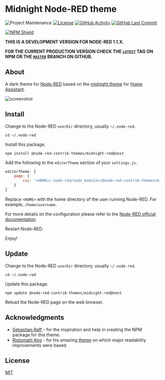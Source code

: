 # Midnight Node-RED theme

![Project Maintenance][maintenance-shield]
[![License][license-shield]](LICENSE)
[![GitHub Activity][commits-shield]][commits]
[![GitHub Last Commit][last-commit-shield]][commits]

[![NPM Shield][npm-shield]][npm-package]

**THIS IS A DEVELOPMENT VERSION FOR NODE-RED 1.1.X.**

**FOR THE CURRENT PRODUCTION VERSION CHECK THE [`LATEST`][latest-tag] TAG ON NPM
OR THE [`MASTER`][master-branch] BRANCH ON GITHUB.**

## About

A dark theme for [Node-RED][node-red] based on the
[midnight theme][ha-midnight-theme] for [Home Assistant][home-assistant].

![screenshot](https://raw.githubusercontent.com/node-red-contrib-themes/midnight-red/master/images/screenshot.png)

## Install

Change to the Node-RED `userDir` directory, usually `~/.node-red`.

```shell
cd ~/.node-red
```

Install this package.

```shell
npm install @node-red-contrib-themes/midnight-red@next
```

Add the following to the `editorTheme` section of your `settings.js`.

```js
editorTheme: {
    page: {
        css: "<HOME>/.node-red/node_modules/@node-red-contrib-themes/midnight-red/theme.css"
    }
}
```

Replace `<HOME>` with the home directory of the user running Node-RED. For
example, `/home/username`.

For more details on the configuration please refer to the
[Node-RED official documentation][node-red-doc].

Restart Node-RED.

Enjoy!

## Update

Change to the Node-RED `userDir` directory, usually `~/.node-red`.

```shell
cd ~/.node-red
```

Update this package.

```shell
npm update @node-red-contrib-themes/midnight-red@next
```

Reload the Node-RED page on the web browser.

## Acknowledgments

- [Sebastian Raff][hobbyquaker] - for the inspiration and help in creating the
NPM package for this theme.
- [Ristomatti Airo][ristomatti] - for his amazing [theme][solarized-dark-gray-theme] on which major
readability improvements were based.

## License

[MIT][license]

[commits-shield]: https://img.shields.io/github/commit-activity/y/node-red-contrib-themes/midnight-red.svg
[commits]: https://github.com/node-red-contrib-themes/midnight-red/commits/master
[ha-midnight-theme]: https://community.home-assistant.io/t/midnight-theme/28598
[hobbyquaker]: https://github.com/hobbyquaker
[home-assistant]: https://home-assistant.io
[last-commit-shield]: https://img.shields.io/github/last-commit/node-red-contrib-themes/midnight-red.svg
[latest-tag]: https://www.npmjs.com/package/node-red-contrib-theme-midnight-red/v/latest
[license]: https://github.com/node-red-contrib-themes/midnight-red/blob/master/LICENSE
[license-shield]: https://img.shields.io/github/license/node-red-contrib-themes/midnight-red.svg
[maintenance-shield]: https://img.shields.io/maintenance/yes/2020.svg
[master-branch]: https://github.com/bonanitech/node-red-contrib-theme-midnight-red/tree/master
[node-red-doc]: https://nodered.org/docs/user-guide/runtime/configuration
[node-red]: https://nodered.org/
[npm-package]: https://nodei.co/npm/@node-red-contrib-themes/midnight-red
[npm-shield]: https://nodei.co/npm/@node-red-contrib-themes/midnight-red.png
[ristomatti]: https://github.com/ristomatti
[solarized-dark-gray-theme]: https://github.com/ristomatti/node-red-contrib-theme-solarized-dark-grey
